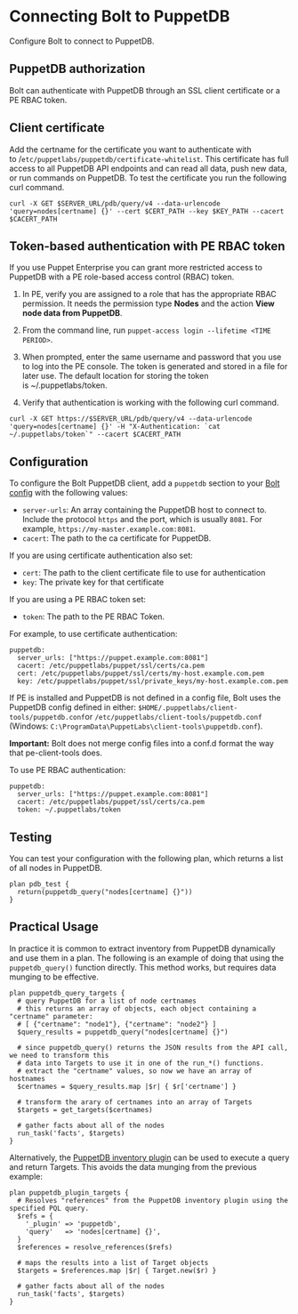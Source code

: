# Connecting Bolt to PuppetDB

Configure Bolt to connect to PuppetDB.

## PuppetDB authorization

Bolt can authenticate with PuppetDB through an SSL client certificate or a PE RBAC token.

## Client certificate

Add the certname for the certificate you want to authenticate with to /`etc/puppetlabs/puppetdb/certificate-whitelist`. This certificate has full access to all PuppetDB API endpoints and can read all data, push new data, or run commands on PuppetDB. To test the certificate you run the following curl command.

```
curl -X GET $SERVER_URL/pdb/query/v4 --data-urlencode 'query=nodes[certname] {}' --cert $CERT_PATH --key $KEY_PATH --cacert $CACERT_PATH
```

## Token-based authentication with PE RBAC token

If you use Puppet Enterprise you can grant more restricted access to PuppetDB with a PE role-based access control (RBAC) token.

1.  In PE, verify you are assigned to a role that has the appropriate RBAC permission. It needs the permission type **Nodes** and the action **View node data from PuppetDB**.

2.  From the command line, run `puppet-access login --lifetime <TIME PERIOD>`.

3.  When prompted, enter the same username and password that you use to log into the PE console. The token is generated and stored in a file for later use. The default location for storing the token is ~/.puppetlabs/token. 

4.  Verify that authentication is working with the following curl command.

```
curl -X GET https://$SERVER_URL/pdb/query/v4 --data-urlencode 'query=nodes[certname] {}' -H "X-Authentication: `cat ~/.puppetlabs/token`" --cacert $CACERT_PATH
```


## Configuration

To configure the Bolt PuppetDB client, add a `puppetdb` section to your [Bolt config](configuring_bolt.md) with the following values:

-   `server-urls`: An array containing the PuppetDB host to connect to. Include the protocol `https` and the port, which is usually `8081`. For example, `https://my-master.example.com:8081`.
-   `cacert`: The path to the ca certificate for PuppetDB.

If you are using certificate authentication also set:

-   `cert`: The path to the client certificate file to use for authentication
-   `key`: The private key for that certificate

If you are using a PE RBAC token set:

-   `token`: The path to the PE RBAC Token.

For example, to use certificate authentication:

```
puppetdb:
  server_urls: ["https://puppet.example.com:8081"]
  cacert: /etc/puppetlabs/puppet/ssl/certs/ca.pem
  cert: /etc/puppetlabs/puppet/ssl/certs/my-host.example.com.pem
  key: /etc/puppetlabs/puppet/ssl/private_keys/my-host.example.com.pem
```

If PE is installed and PuppetDB is not defined in a config file, Bolt uses the PuppetDB config defined in either: `$HOME/.puppetlabs/client-tools/puppetdb.conf`or `/etc/puppetlabs/client-tools/puppetdb.conf` (Windows: `C:\ProgramData\PuppetLabs\client-tools\puppetdb.conf`).

**Important:** Bolt does not merge config files into a conf.d format the way that pe-client-tools does.

To use PE RBAC authentication:

```
puppetdb:
  server_urls: ["https://puppet.example.com:8081"]
  cacert: /etc/puppetlabs/puppet/ssl/certs/ca.pem
  token: ~/.puppetlabs/token
```

## Testing

You can test your configuration with the following plan, which returns a list of all nodes in PuppetDB.

```
plan pdb_test {
  return(puppetdb_query("nodes[certname] {}"))
}
```

## Practical Usage

In practice it is common to extract inventory from PuppetDB dynamically and use them
in a plan. The following is an example of doing that using the `puppetdb_query()` function
directly. This method works, but requires data munging to be effective.

```
plan puppetdb_query_targets {
  # query PuppetDB for a list of node certnames
  # this returns an array of objects, each object containing a "certname" parameter:
  # [ {"certname": "node1"}, {"certname": "node2"} ]
  $query_results = puppetdb_query("nodes[certname] {}")
  
  # since puppetdb_query() returns the JSON results from the API call, we need to transform this
  # data into Targets to use it in one of the run_*() functions.
  # extract the "certname" values, so now we have an array of hostnames
  $certnames = $query_results.map |$r| { $r['certname'] }
  
  # transform the arary of certnames into an array of Targets
  $targets = get_targets($certnames)
  
  # gather facts about all of the nodes
  run_task('facts', $targets)
}
```

Alternatively, the [PuppetDB inventory plugin](using_plugins.md) can be used to execute
a query and return Targets. This avoids the data munging from the previous example:

```
plan puppetdb_plugin_targets {
  # Resolves "references" from the PuppetDB inventory plugin using the specified PQL query.
  $refs = {
    '_plugin' => 'puppetdb',
    'query'   => 'nodes[certname] {}',
  }
  $references = resolve_references($refs)
  
  # maps the results into a list of Target objects
  $targets = $references.map |$r| { Target.new($r) }
  
  # gather facts about all of the nodes
  run_task('facts', $targets)
}
```
